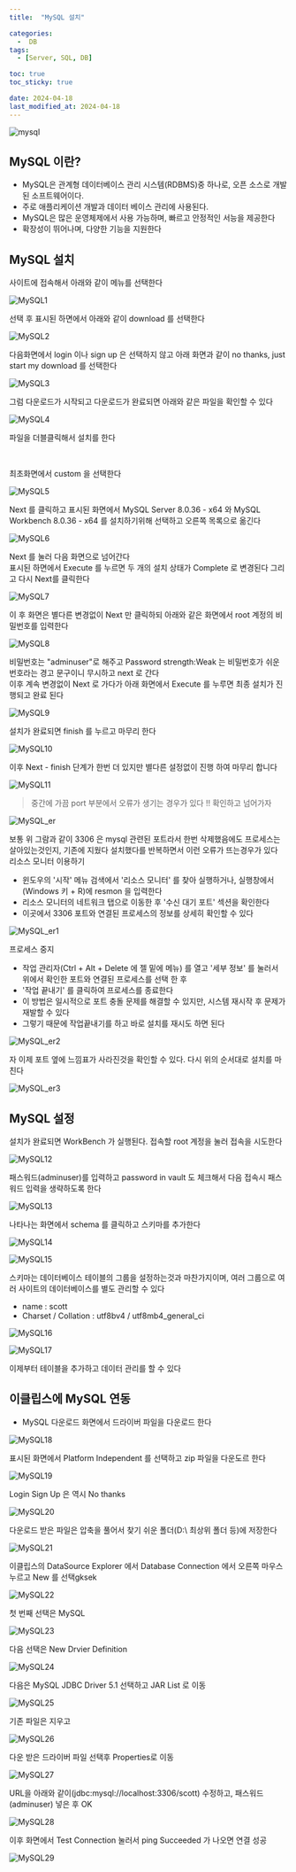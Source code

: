 ```yaml
---
title:  "MySQL 설치"

categories:
  -  DB
tags:
  - [Server, SQL, DB]

toc: true
toc_sticky: true

date: 2024-04-18
last_modified_at: 2024-04-18
---
```



![mysql](/assets/images/mysql.png)


## MySQL 이란?

- MySQL은 관계형 데이터베이스 관리 시스템(RDBMS)중 하나로, 오픈 소스로 개발된 소프트웨어이다.
- 주로 애플리케이션 개발과 데이터 베이스 관리에 사용된다.
- MySQL은 많은 운영체제에서 사용 가능하며, 빠르고 안정적인 서능을 제공한다
- 확장성이 뛰어나며, 다양한 기능을 지원한다

## MySQL 설치


사이트에 접속해서 아래와 같이 메뉴를 선택한다

![MySQL1](/assets/images/MySQL1.png)


선택 후 표시된 하면에서 아래와 같이 download 를 선택한다

![MySQL2](/assets/images/MySQL2.png)


다음화면에서 login 이나 sign up 은 선택하지 않고 아래 화면과 같이 no thanks, just start my download 를 선택한다

![MySQL3](/assets/images/MySQL3.png)


그럼 다운로드가 시작되고 다운로드가 완료되면 아래와 같은 파일을 확인할 수 있다

![MySQL4](/assets/images/MySQL4.png)

파일을 더블클릭해서 설치를 한다

</br>

최초화면에서 custom 을 선택한다

![MySQL5](/assets/images/MySQL5.png)

Next 를 클릭하고 표시된 화면에서 MySQL Server 8.0.36 - x64 와 MySQL Workbench 8.0.36 - x64 를 설치하기위해 선택하고 오른쪽 목록으로 옮긴다

![MySQL6](/assets/images/MySQL6.png)

Next 를 눌러 다음 화면으로 넘어간다
</br> 표시된 하면에서 Execute 를 누르면 두 개의 설치 상태가 Complete 로 변경된다 그리고 다시 Next를 클릭한다

![MySQL7](/assets/images/MySQL7.png)


이 후 화면은 별다른 변경없이 Next 만 클릭하되 아래와 같은 화면에서 root 계정의 비밀번호를 입력한다

![MySQL8](/assets/images/MySQL8.png)


비밀번호는 "adminuser"로 해주고 Password strength:Weak 는 비밀번호가 쉬운 번호라는 경고 문구이니 무시하고 next 로 간다
</br> 이후 계속 변경없이 Next 로 가다가 아래 화면에서 Execute 를 누루면 최종 설치가 진행되고 완료 된다

![MySQL9](/assets/images/MySQL9.png)

설치가 완료되면 finish 를 누르고 마무리 한다

![MySQL10](/assets/images/MySQL10.png)


이후 Next - finish 단계가 한번 더 있지만 별다른 설정없이 진행 하여 마무리 합니다

![MySQL11](/assets/images/MySQL11.png5)


> 중간에 가끔 port 부분에서 오류가 생기는 경우가 있다 !! 확인하고 넘어가자

![MySQL_er](/assets/images/MySQL_er.png)

보통 위 그람과 같이 3306 은 mysql 관련된 포트라서 한번 삭제했음에도 프로세스는 살아있는것인지, 기존에 지웠다 설치했다를 반복하면서 이런 오류가 뜨는경우가 있다
</br>
리소스 모니터 이용하기
- 윈도우의 '시작' 메뉴 검색에서 '리소스 모니터' 를 찾아 실행하거나, 실행창에서 (Windows 키 + R)에 resmon 을 입력한다
- 리소스 모니터의 네트워크 탭으로 이동한 후 '수신 대기 포트' 섹션을 확인한다
- 이곳에서 3306 포트와 연결된 프로세스의 정보를 상세히 확인할 수 있다

![MySQL_er1](/assets/images/MySQL_er1.png)

프로세스 중지

- 작업 관리자(Ctrl + Alt + Delete 에 젤 밑에 메뉴) 를 열고 '세부 정보' 를 눌러서 위에서 확인한 포트와 연결된 프로세스를 선택 한 후
- '작업 끝내기' 를 클릭하여 프로세스를 종료한다
- 이 방법은 일시적으로 포트 충돌 문제를 해결할 수 있지만, 시스템 재시작 후 문제가 재발할 수 있다
- 그렇기 때문에 작업끝내기를 하고 바로 설치를 재시도 하면 된다

![MySQL_er2](/assets/images/MySQL_er2.png)

자 이제 포트 옆에 느낌표가 사라진것을 확인할 수 있다. 다시 위의 순서대로 설치를 마친다

![MySQL_er3](/assets/images/MySQL_er3.png)

## MySQL 설정

설치가 완료되면 WorkBench 가 실행된다. 접속할 root 계정을 눌러 접속을 시도한다

![MySQL12](/assets/images/MySQL12.png)

패스워드(adminuser)를 입력하고 password in vault 도 체크해서 다음 접속시 패스워드 입력을 생략하도록 한다

![MySQL13](/assets/images/MySQL13.png)

나타나는 화면에서 schema 를 클릭하고 스키마를 추가한다

![MySQL14](/assets/images/MySQL14.png)

![MySQL15](/assets/images/MySQL15.png)

스키마는 데이터베이스 테이블의 그룹을 설정하는것과 마찬가지이며, 여러 그룹으로 여러 사이트의 데이터베이스를 별도 관리할 수 있다

- name : scott
- Charset / Collation : utf8bv4 / utf8mb4_general_ci

![MySQL16](/assets/images/MySQL16.png)

![MySQL17](/assets/images/MySQL17.png)

이제부터 테이블을 추가하고 데이터 관리를 할 수 있다

## 이클립스에 MySQL 연동
- MySQL 다운로드 화면에서 드라이버 파일을 다운로드 한다

![MySQL18](/assets/images/MySQL18.png)

표시된 화면에서 Platform Independent 를 선택하고 zip 파일을 다운도르 한다

![MySQL19](/assets/images/MySQL19.png)

Login Sign Up 은 역시 No thanks

![MySQL20](/assets/images/MySQL20.png)

다운로드 받은 파일은 압축을 풀어서 찾기 쉬운 폴더(D:\ 최상위 폴더 등)에 저장한다

![MySQL21](/assets/images/MySQL21.png)

이클립스의 DataSource Explorer 에서 Database Connection 에서 오른쪽 마우스 누르고 New 를 선택gksek

![MySQL22](/assets/images/MySQL22.png)

첫 번째 선택은 MySQL

![MySQL23](/assets/images/MySQL23.png)

다음 선택은 New Drvier Definition

![MySQL24](/assets/images/MySQL24.png)

다음은 MySQL JDBC Driver 5.1 선택하고 JAR List 로 이동

![MySQL25](/assets/images/MySQL25.pnga)

기존 파일은 지우고

![MySQL26](/assets/images/MySQL26.png)

다운 받은 드라이버 파일 선택후 Properties로 이동

![MySQL27](/assets/images/MySQL27.png)

URL을 아래와 같이(jdbc:mysql://localhost:3306/scott) 수정하고, 패스워드(adminuser) 넣은 후 OK

![MySQL28](/assets/images/MySQL28.png)

이후 화면에서 Test Connection 눌러서 ping Succeeded 가 나오면 연결 성공

![MySQL29](/assets/images/MySQL29.png)
